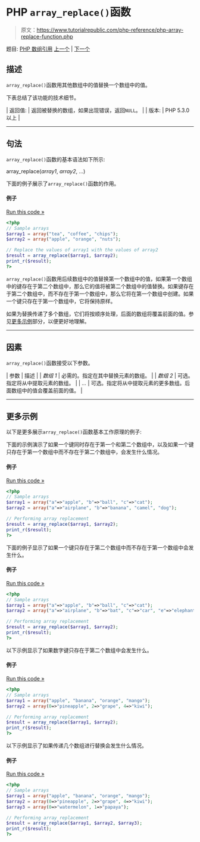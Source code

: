 # PHP `array_replace()`函数

> 原文：<https://www.tutorialrepublic.com/php-reference/php-array-replace-function.php>

题目: [PHP 数组引用](php-array-functions.php) [上一个](php-array-reduce-function.php) | [下一个](php-array-replace-recursive-function.php)

## 描述

`array_replace()`函数用其他数组中的值替换一个数组中的值。

下表总结了该功能的技术细节。

| 返回值: | 返回被替换的数组，如果出现错误，返回`NULL`。 |
| 版本: | PHP 5.3.0 以上 |

* * *

## 句法

`array_replace()`函数的基本语法如下所示:

array_replace(*array1*, *array2*, ...)

下面的例子展示了`array_replace()`函数的作用。

#### 例子

[Run this code »](../codelab.php?topic=php&file=replace-values-in-an-array-with-values-from-another-array "Run this code to view the output")

```php
<?php
// Sample arrays
$array1 = array("tea", "coffee", "chips");
$array2 = array("apple", "orange", "nuts");

// Replace the values of array1 with the values of array2
$result = array_replace($array1, $array2);
print_r($result);
?>
```

`array_replace()`函数用后续数组中的值替换第一个数组中的值，如果第一个数组中的键存在于第二个数组中，那么它的值将被第二个数组中的值替换。如果键存在于第二个数组中，而不存在于第一个数组中，那么它将在第一个数组中创建。如果一个键只存在于第一个数组中，它将保持原样。

如果为替换传递了多个数组，它们将按顺序处理，后面的数组将覆盖前面的值。参见[更多示例](#more-examples)部分，以便更好地理解。

* * *

## 因素

`array_replace()`函数接受以下参数。

| 参数 | 描述 |
| *数组 1* | 必需的。指定在其中替换元素的数组。 |
| *数组 2* | 可选。指定将从中提取元素的数组。 |
| *...* | 可选。指定将从中提取元素的更多数组。后面数组中的值会覆盖前面的值。 |

* * *

## 更多示例

以下是更多展示`array_replace()`函数基本工作原理的例子:

下面的示例演示了如果一个键同时存在于第一个和第二个数组中，以及如果一个键只存在于第一个数组中而不存在于第二个数组中，会发生什么情况。

#### 例子

[Run this code »](../codelab.php?topic=php&file=array-replace-when-a-key-exists-in-both-arrays "Run this code to view the output")

```php
<?php
// Sample arrays
$array1 = array("a"=>"apple", "b"=>"ball", "c"=>"cat");
$array2 = array("a"=>"airplane", "b"=>"banana", "camel", "dog");

// Performing array replacement
$result = array_replace($array1, $array2);
print_r($result);
?>
```

下面的例子显示了如果一个键只存在于第二个数组中而不存在于第一个数组中会发生什么。

#### 例子

[Run this code »](../codelab.php?topic=php&file=array-replace-when-a-key-only-exists-in-second-array "Run this code to view the output")

```php
<?php
// Sample arrays
$array1 = array("a"=>"apple", "b"=>"ball", "c"=>"cat");
$array2 = array("a"=>"airplane", "b"=>"bat", "c"=>"car", "e"=>"elephant");

// Performing array replacement
$result = array_replace($array1, $array2);
print_r($result);
?>
```

以下示例显示了如果数字键只存在于第二个数组中会发生什么。

#### 例子

[Run this code »](../codelab.php?topic=php&file=array-replace-when-a-numeric-key-only-exists-in-second-array "Run this code to view the output")

```php
<?php
// Sample arrays
$array1 = array("apple", "banana", "orange", "mango");
$array2 = array(0=>"pineapple", 2=>"grape", 4=>"kiwi");

// Performing array replacement
$result = array_replace($array1, $array2);
print_r($result);
?>
```

以下示例显示了如果传递几个数组进行替换会发生什么情况。

#### 例子

[Run this code »](../codelab.php?topic=php&file=when-multiple-arrays-are-passed-for-replacement "Run this code to view the output")

```php
<?php
// Sample arrays
$array1 = array("apple", "banana", "orange", "mango");
$array2 = array(0=>"pineapple", 2=>"grape", 4=>"kiwi");
$array3 = array(0=>"watermelon", 1=>"papaya");

// Performing array replacement
$result = array_replace($array1, $array2, $array3);
print_r($result);
?>
```